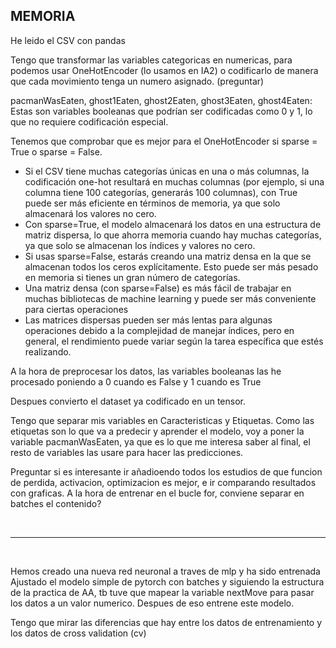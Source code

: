 ## MEMORIA


He leido el CSV con pandas

Tengo que transformar las variables categoricas en numericas, para podemos usar OneHotEncoder (lo usamos en IA2) o codificarlo de manera que cada movimiento tenga un numero asignado. (preguntar)

pacmanWasEaten, ghost1Eaten, ghost2Eaten, ghost3Eaten, ghost4Eaten: Estas son variables booleanas que podrían ser codificadas como 0 y 1, lo que no requiere codificación especial.

Tenemos que comprobar que es mejor para el OneHotEncoder si sparse = True o sparse = False.

- Si el CSV tiene muchas categorías únicas en una o más columnas, la codificación one-hot resultará en muchas columnas (por ejemplo, si una columna tiene 100 categorías, generarás 100 columnas),
	con True puede ser más eficiente en términos de memoria, ya que solo almacenará los valores no cero.
- Con sparse=True, el modelo almacenará los datos en una estructura de matriz dispersa, lo que ahorra memoria cuando hay muchas categorías, ya que solo se almacenan los índices y valores no cero.
- Si usas sparse=False, estarás creando una matriz densa en la que se almacenan todos los ceros explícitamente. Esto puede ser más pesado en memoria si tienes un gran número de categorías.
- Una matriz densa (con sparse=False) es más fácil de trabajar en muchas bibliotecas de machine learning y puede ser más conveniente para ciertas operaciones
- Las matrices dispersas pueden ser más lentas para algunas operaciones debido a la complejidad de manejar índices, pero en general, el rendimiento puede variar según la tarea específica que estés realizando.

A la hora de preprocesar los datos, las variables booleanas las he procesado poniendo a 0 cuando es False y 1 cuando es True

Despues convierto el dataset ya codificado en un tensor.

Tengo que separar mis variables en Caracteristicas y Etiquetas. Como las etiquetas son lo que va a predecir y aprender el modelo, voy a poner la variable pacmanWasEaten, ya que es lo que me interesa saber al final,
	el resto de variables las usare para hacer las predicciones.

Preguntar si es interesante ir añadioendo todos los estudios de que funcion de perdida, activacion, optimizacion es mejor, e ir comparando resultados con graficas.
A la hora de entrenar en el bucle for, conviene separar en batches el contenido?

<br>

---

<br>

Hemos creado una nueva red neuronal a traves de mlp y ha sido entrenada
Ajustado el modelo simple de pytorch con batches y siguiendo la estructura de la practica de AA, tb tuve que mapear la variable nextMove para pasar los datos a un valor numerico.
Despues de eso entrene este modelo.

Tengo que mirar las diferencias que hay entre los datos de entrenamiento y los datos de cross validation (cv)
